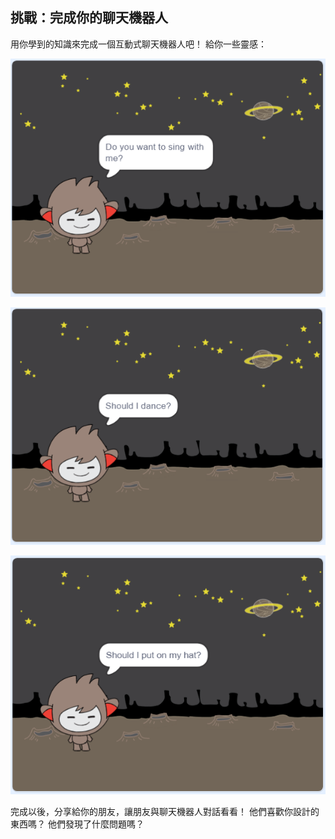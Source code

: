 ## 挑戰：完成你的聊天機器人

用你學到的知識來完成一個互動式聊天機器人吧！ 給你一些靈感：

![聊天機器人的創作點子](images/chatbot-ideas1.png)

![聊天機器人的創作點子](images/chatbot-ideas2.png)

![聊天機器人的創作點子](images/chatbot-ideas3.png)

完成以後，分享給你的朋友，讓朋友與聊天機器人對話看看！ 他們喜歡你設計的東西嗎？ 他們發現了什麼問題嗎？